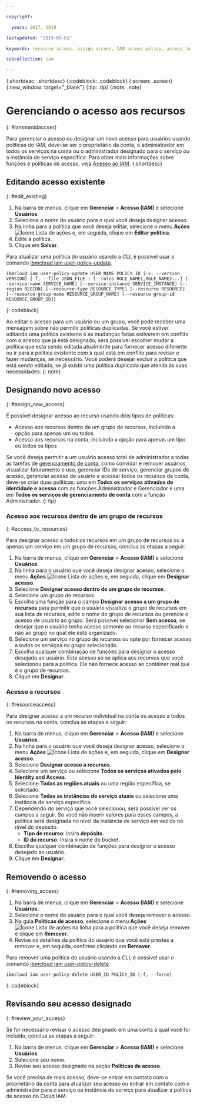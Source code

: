 ```yaml
---

copyright:

  years: 2017, 2019

lastupdated: "2019-05-01"

keywords: resource access, assign access, IAM access policy, access to resource groups, edit access, remove access

subcollection: iam

---
```


{:shortdesc: .shortdesc}
{:codeblock: .codeblock}
{:screen: .screen}
{:new_window: target="_blank"}
{:tip: .tip}
{:note: .note}

# Gerenciando o acesso aos recursos
{: #iammanidaccser}

Para gerenciar o acesso ou designar um novo acesso para usuários usando políticas do IAM, deve-se ser o proprietário da conta, o administrador em todos os serviços na conta ou o administrador designado para o serviço ou a instância de serviço específica. Para obter mais informações sobre funções e políticas de acesso, veja [Acesso ao IAM](/docs/iam?topic=iam-userroles#userroles).
{:shortdesc}

## Editando acesso existente
{: #edit_existing}

1. Na barra de menus, clique em **Gerenciar** &gt; **Acesso (IAM)** e selecione **Usuários**.
2. Selecione o nome do usuário para o qual você deseja designar acesso.
3. Na linha para a política que você deseja editar, selecione o menu **Ações** ![Ícone Lista de ações](../icons/action-menu-icon.svg) e, em seguida, clique em **Editar política**.
4. Edite a política.
5. Clique em **Salvar**.

Para atualizar uma política do usuário usando a CLI, é possível usar o comando [ibmcloud iam user-policy-update](/docs/cli/reference/ibmcloud?topic=cloud-cli-ibmcloud_commands_iam#ibmcloud_iam_user_policy_update).
```
ibmcloud iam user-policy-update USER_NAME POLICY_ID [-v, --version VERSION] {-f, --file JSON_FILE | [--roles ROLE_NAME1,ROLE_NAME2...] [--service-name SERVICE_NAME] [--service-instance SERVICE_INSTANCE] [--region REGION] [--resource-type RESOURCE_TYPE] [--resource RESOURCE] [--resource-group-name RESOURCE_GROUP_NAME] [--resource-group-id RESOURCE_GROUP_ID]}
```
{: codeblock}

Ao editar o acesso para um usuário ou um grupo, você pode receber uma mensagem sobre não permitir políticas duplicadas. Se você estiver editando uma política existente e as mudanças feitas estiverem em conflito com o acesso que já está designado, será possível escolher mudar a política que está sendo editada atualmente para fornecer acesso diferente ou ir para a política existente com a qual está em conflito para revisar e fazer mudanças, se necessário. Você poderá desejar excluir a política que está sendo editada, se já existir uma política duplicada que atenda às suas necessidades.
{: note}

## Designando novo acesso
{: #assign_new_access}

É possível designar acesso ao recurso usando dois tipos de políticas:

* Acesso aos recursos dentro de um grupo de recursos, incluindo a opção para apenas um ou todos
* Acesso aos recursos na conta, incluindo a opção para apenas um tipo ou todos os tipos

Se você deseja permitir a um usuário acesso total de administrador a todas as tarefas de [gerenciamento de conta](/docs/iam?topic=iam-account-services#account-services), como convidar e remover usuários, visualizar faturamento e uso, gerenciar IDs de serviço, gerenciar grupos de acesso, gerenciar acesso de usuário e acessar todos os recursos da conta, deve-se criar duas políticas: uma em **Todos os serviços ativados de identidade e acesso** com as funções Administrador e Gerenciador e uma em **Todos os serviços de gerenciamento de conta** com a função Administrador.
{: tip}

### Acesso aos recursos dentro de um grupo de recursos
{: #access_to_resources}

Para designar acesso a todos os recursos em um grupo de recursos ou a apenas um serviço em um grupo de recursos, conclua as etapas a seguir:

1. Na barra de menus, clique em **Gerenciar** &gt; **Acesso (IAM)** e selecione **Usuários**.
2. Na linha para o usuário que você deseja designar acesso, selecione o menu **Ações** ![Ícone Lista de ações](../icons/action-menu-icon.svg) e, em seguida, clique em **Designar acesso**.
3. Selecione **Designar acesso dentro de um grupo de recursos**.
4. Selecione um grupo de recursos.
5. Escolha uma função para o campo **Designar acesso a um grupo de recursos** para permitir que o usuário visualize o grupo de recursos em sua lista de recursos, edite o nome do grupo de recursos ou gerencie o acesso de usuário ao grupo. Será possível selecionar **Sem acesso**, se desejar que o usuário tenha acesso somente ao recurso especificado e não ao grupo no qual ele está organizado.
6. Selecione um serviço no grupo de recursos ou opte por fornecer acesso a todos os serviços no grupo selecionado.
7. Escolha qualquer combinação de funções para designar o acesso desejado ao usuário. Este acesso só se aplica aos recursos que você selecionou para a política. Ele não fornece acesso ao contêiner real que é o grupo de recursos.
8. Clique em **Designar**.

### Acesso a recursos
{: #resourceaccess}

Para designar acesso a um recurso individual na conta ou acesso a todos os recursos na conta, conclua as etapas a seguir:

1. Na barra de menus, clique em **Gerenciar** &gt; **Acesso (IAM)** e selecione **Usuários**.
2. Na linha para o usuário que você deseja designar acesso, selecione o menu **Ações** ![Ícone Lista de ações](../icons/action-menu-icon.svg) e, em seguida, clique em **Designar acesso**.
3. Selecione **Designar acesso a recursos**.
4. Selecione um serviço ou selecione **Todos os serviços ativados pelo Identity and Access**.
5. Selecione **Todas as regiões atuais** ou uma região específica, se solicitado.
6. Selecione **Todas as instâncias de serviço atuais** ou selecione uma instância de serviço específica.
7. Dependendo do serviço que você selecionou, será possível ver os campos a seguir. Se você não inserir valores para esses campos, a política será designada no nível da instância de serviço em vez de no nível do depósito.
    * **Tipo de recurso**: insira **depósito**.
    * **ID do recurso**: Insira o nome do bucket.
8. Escolha qualquer combinação de funções para designar o acesso desejado ao usuário.
9. Clique em **Designar**.

## Removendo o acesso
{: #removing_access}

1. Na barra de menus, clique em **Gerenciar** &gt; **Acesso (IAM)** e selecione **Usuários**.
2. Selecione o nome do usuário para o qual você deseja remover o acesso.
3. Na guia **Políticas de acesso**, selecione o menu **Ações** ![Ícone Lista de ações](../icons/action-menu-icon.svg) na linha para a política que você deseja remover e clique em **Remover**.  
4. Revise os detalhes da política do usuário que você está prestes a remover e, em seguida, confirme clicando em **Remover**.

Para remover uma política do usuário usando a CLI, é possível usar o comando [ibmcloud iam user-policy-delete](/docs/cli/reference/ibmcloud?topic=cloud-cli-ibmcloud_commands_iam#ibmcloud_iam_user_policy_delete).
```
ibmcloud iam user-policy-delete USER_ID POLICY_ID [-f, --force]
```
{: codeblock}

## Revisando seu acesso designado
{: #review_your_access}

Se for necessário revisar o acesso designado em uma conta à qual você foi incluído, conclua as etapas a seguir:

1. Na barra de menus, clique em **Gerenciar** &gt; **Acesso (IAM)** e selecione **Usuários**.
3. Selecione seu nome.
4. Revise seu acesso designado na seção **Políticas de acesso**.

Se você precisa de mais acesso, deve-se entrar em contato com o proprietário da conta para atualizar seu acesso ou entrar em contato com o administrador para o serviço ou instância de serviço para atualizar a política de acesso do Cloud IAM.
